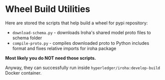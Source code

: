 # Wheel Build Utilities

Here are stored the scripts that help build a wheel for pypi repository:

* `download-schema.py` - downloads Iroha's shared model proto files to schema folder
* `compile-proto.py` - compiles downloaded proto to Python includes format and fixes relative imports for iroha package

**Most likely you do NOT need those scripts.**

Anyway, they can successfully run inside `hyperledger/iroha:develop-build` Docker container.
